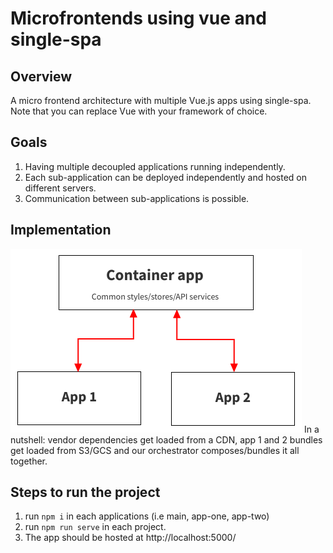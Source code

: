 # Microfrontends using vue and single-spa

## Overview
A micro frontend architecture with multiple Vue.js apps using single-spa. Note that you can replace Vue with your framework of choice.

## Goals
1. Having multiple decoupled applications running independently.
2. Each sub-application can be deployed independently and hosted on different servers.
3. Communication between sub-applications is possible.

## Implementation
![architecture](https://github.com/mpratap-dev/microfrontend-vue/blob/master/mfe.png?raw=true "In a nutshell: vendor dependencies get loaded from a CDN, app 1 and 2 bundles get loaded from S3/GCS and our main app composes/bundles it all together.")
In a nutshell: vendor dependencies get loaded from a CDN, app 1 and 2 bundles get loaded from S3/GCS and our orchestrator composes/bundles it all together.

## Steps to run the project

1. run `npm i` in each applications (i.e main, app-one, app-two)
2. run `npm run serve` in each project.
3. The app should be hosted at http://localhost:5000/

